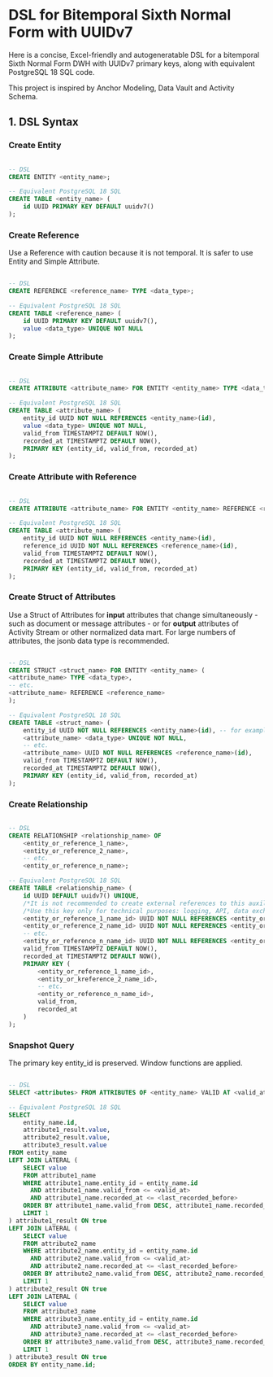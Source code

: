 # DSL for Bitemporal Sixth Normal Form with UUIDv7

Here is a concise, Excel-friendly and autogeneratable DSL for a bitemporal Sixth Normal Form DWH with UUIDv7 primary keys, along with equivalent PostgreSQL 18 SQL code.

This project is inspired by Anchor Modeling, Data Vault and Activity Schema.

## 1. DSL Syntax

### Create Entity

```sql

-- DSL
CREATE ENTITY <entity_name>;

-- Equivalent PostgreSQL 18 SQL
CREATE TABLE <entity_name> (
    id UUID PRIMARY KEY DEFAULT uuidv7()
);

```

### Create Reference
Use a Reference with caution because it is not temporal. It is safer to use Entity and Simple Attribute.

```sql

-- DSL
CREATE REFERENCE <reference_name> TYPE <data_type>;

-- Equivalent PostgreSQL 18 SQL
CREATE TABLE <reference_name> (
    id UUID PRIMARY KEY DEFAULT uuidv7(),
    value <data_type> UNIQUE NOT NULL
);

```

### Create Simple Attribute

```sql

-- DSL
CREATE ATTRIBUTE <attribute_name> FOR ENTITY <entity_name> TYPE <data_type>;

-- Equivalent PostgreSQL 18 SQL
CREATE TABLE <attribute_name> (
    entity_id UUID NOT NULL REFERENCES <entity_name>(id),
    value <data_type> UNIQUE NOT NULL,
    valid_from TIMESTAMPTZ DEFAULT NOW(),
    recorded_at TIMESTAMPTZ DEFAULT NOW(),
    PRIMARY KEY (entity_id, valid_from, recorded_at)
);

```

### Create Attribute with Reference

```sql

-- DSL
CREATE ATTRIBUTE <attribute_name> FOR ENTITY <entity_name> REFERENCE <reference_name>;

-- Equivalent PostgreSQL 18 SQL
CREATE TABLE <attribute_name> (
    entity_id UUID NOT NULL REFERENCES <entity_name>(id),
    reference_id UUID NOT NULL REFERENCES <reference_name>(id),
    valid_from TIMESTAMPTZ DEFAULT NOW(),
    recorded_at TIMESTAMPTZ DEFAULT NOW(),
    PRIMARY KEY (entity_id, valid_from, recorded_at)
);

```

### Create Struct of Attributes
Use a Struct of Attributes for **input** attributes that change simultaneously - such as document or message attributes - or for **output** attributes of Activity Stream or other normalized data mart. For large numbers of attributes, the jsonb data type is recommended.

```sql

-- DSL
CREATE STRUCT <struct_name> FOR ENTITY <entity_name> (
<attribute_name> TYPE <data_type>,
-- etc.
<attribute_name> REFERENCE <reference_name>
);

-- Equivalent PostgreSQL 18 SQL
CREATE TABLE <struct_name> (
    entity_id UUID NOT NULL REFERENCES <entity_name>(id), -- for example, event_id
    <attribute_name> <data_type> UNIQUE NOT NULL,
    -- etc.
    <attribute_name> UUID NOT NULL REFERENCES <reference_name>(id),
    valid_from TIMESTAMPTZ DEFAULT NOW(),
    recorded_at TIMESTAMPTZ DEFAULT NOW(),
    PRIMARY KEY (entity_id, valid_from, recorded_at)
);

```

### Create Relationship

```sql

-- DSL
CREATE RELATIONSHIP <relationship_name> OF
    <entity_or_reference_1_name>, 
    <entity_or_reference_2_name>,
    -- etc.
    <entity_or_reference_n_name>;

-- Equivalent PostgreSQL 18 SQL
CREATE TABLE <relationship_name> (
    id UUID DEFAULT uuidv7() UNIQUE,
    /*It is not recommended to create external references to this auxiliary key (id) for implementing business logic.*/
    /*Use this key only for technical purposes: logging, API, data exchange, debugging, auditing, manual analysis*/
    <entity_or_reference_1_name_id> UUID NOT NULL REFERENCES <entity_or_reference_1_name>(id),
    <entity_or_reference_2_name_id> UUID NOT NULL REFERENCES <entity_or_reference_2_name>(id),
    -- etc.
    <entity_or_reference_n_name_id> UUID NOT NULL REFERENCES <entity_or_reference_n_name>(id),
    valid_from TIMESTAMPTZ DEFAULT NOW(),
    recorded_at TIMESTAMPTZ DEFAULT NOW(),
    PRIMARY KEY (
        <entity_or_reference_1_name_id>, 
        <entity_or_kreference_2_name_id>,
        -- etc.
        <entity_or_reference_n_name_id>,
        valid_from,
        recorded_at
    )
);

```

### Snapshot Query
The primary key entity_id is preserved. Window functions are applied.

```sql

-- DSL
SELECT <attributes> FROM ATTRIBUTES OF <entity_name> VALID AT <valid_at> LAST RECORDED BEFORE <last_recorded_before>;

-- Equivalent PostgreSQL 18 SQL
SELECT 
    entity_name.id,
    attribute1_result.value,
    attribute2_result.value,
    attribute3_result.value
FROM entity_name
LEFT JOIN LATERAL (
    SELECT value 
    FROM attribute1_name 
    WHERE attribute1_name.entity_id = entity_name.id
      AND attribute1_name.valid_from <= <valid_at>
      AND attribute1_name.recorded_at <= <last_recorded_before>
    ORDER BY attribute1_name.valid_from DESC, attribute1_name.recorded_at DESC
    LIMIT 1
) attribute1_result ON true
LEFT JOIN LATERAL (
    SELECT value 
    FROM attribute2_name 
    WHERE attribute2_name.entity_id = entity_name.id
      AND attribute2_name.valid_from <= <valid_at>
      AND attribute2_name.recorded_at <= <last_recorded_before>
    ORDER BY attribute2_name.valid_from DESC, attribute2_name.recorded_at DESC
    LIMIT 1
) attribute2_result ON true
LEFT JOIN LATERAL (
    SELECT value 
    FROM attribute3_name 
    WHERE attribute3_name.entity_id = entity_name.id
      AND attribute3_name.valid_from <= <valid_at>
      AND attribute3_name.recorded_at <= <last_recorded_before>
    ORDER BY attribute3_name.valid_from DESC, attribute3_name.recorded_at DESC
    LIMIT 1
) attribute3_result ON true
ORDER BY entity_name.id;

```




